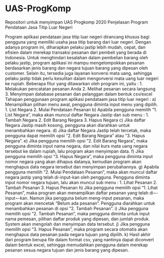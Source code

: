 # UAS-ProgKomp
Repositori untuk menyimpan UAS Progkomp 2020
                                       Penjelasan Program Pendataan Jasa Titip Luar Negeri

  Program aplikasi pendataan jasa titip luar negeri dirancang khusus bagi pengguna yang memiliki usaha jasa titip barang dari luar negeri. Dengan adanya program ini, diharapkan pelaku jastip lebih mudah, cepat, dan efisien dalam merekap transaksi pesanan dari pembeli yang berada di Indonesia. Untuk menghindari kesalahan dalam pembelian barang oleh pelaku jastip, program aplikasi ini mampu mengelompokkan pesanan berdasarkan jenis barang dan negara tujuan barang yang dipesan oleh customer. Selain itu, tersedia juga layanan konversi mata uang, sehingga pelaku jastip tidak perlu kesulitan dalam mengonversi mata uang luar negeri ke rupiah. Beberapa fitur yang ditawarkan oleh program ini, yaitu :
    1.	Melakukan pencatatan pesanan Anda
    2.	Melihat pesanan secara langsung
    3.	Menyimpan database pesanan dan pelanggan dalam bentuk csv/excel
Tahapan penggunaan program aplikasi pendataam jasa titip luar negeri :
a)	Menampilkan pilihan menu awal, pengguna diminta input menu yang dipilih.
    1.	List Negara
    2.	Mulai Pendataan Pesanan
b)	Apabila pengguna memilih “1. List Negara”, maka akan muncul daftar Negara Jastip dan sub menu :
    1.	Tambah Negara
    2.	Edit Barang Negara
    3.	Hapus Negara
c)	Jika daftar Negara Jastip masih kosong, pengguna akan diarahkan untuk menambahkan negara.
d)	Jika daftar Negara Jastip telah tercetak, maka pengguna dapat memilih opsi “2. Edit Barang Negara” atau “3. Hapus Negara”.
e)	Jika pengguna memilih opsi “2. Edit Barang Negara”, maka pengguna diminta input nama negara, dan nilai kurs mata uang negara tersebut ke dalam rupiah, lalu program akan menyimpan data.
f)	Jika pengguna memilih opsi “3. Hapus Negara”, maka pengguna diminta input  nomor negara yang akan dihapus datanya, kemudian program akan menghapus data negara tersebut dan menyimpan perubahannya.
g)	Apabila pengguna memilih “2. Mulai Pendataan Pesanan”, maka akan muncul daftar negara jastip yang telah di-input-kan oleh pengguna. Pengguna diminta input nomor negara tujuan, lalu akan muncul sub menu :
     1.	Lihat Pesanan
     2.	Tambah Pesanan
     3.	Hapus Pesanan
h)	Jika pengguna memilih opsi “1. Lihat Pesanan”, maka program akan menampilkan daftar pesanan yang telah di¬-input¬-kan. Namun jika pengguna belum meng-input pesanan, maka program akan mencetak “Belum ada pesanan”. Pengguna diarahkan untuk menambahkan pesanan di opsi “2. Tambah Pesanan”.
i)	Jika pengguna memilih opsi “2. Tambah Pesanan”, maka pengguna diminta untuk input  nama pemesan, pilihan daftar produk yang dipesan, dan jumlah produk. System akan mengolah dan menyimpan data tersebut.
j)	Jika pengguna memilih opsi “3. Hapus Pesanan”, maka program secara otomatis akan menghapus data pesanan pada negara tujuan yang dipilih.
k)	Hasil akhir dari program berupa file dalam format csv, yang nantinya dapat diconvert dalam bentuk excel, sehingga memudahkan pengguna dalam merekap pesanan sesua negara tujuan dan jenis barang yang dipesan.
